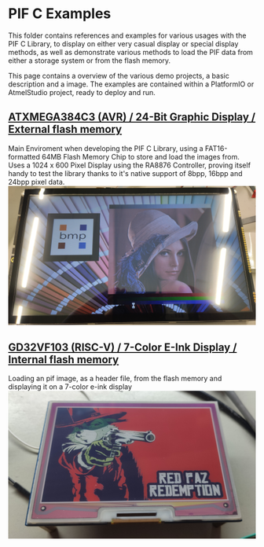 # PIF C Examples
This folder contains references and examples for various usages with the PIF C Library, to display on either very casual display or special display methods, as well as demonstrate various methods to load the PIF data from either a storage system or from the flash memory.

This page contains a overview of the various demo projects, a basic description and a image. The examples are contained within a PlatformIO or AtmelStudio project, ready to deploy and run.

## [ATXMEGA384C3 (AVR) / 24-Bit Graphic Display / External flash memory](PIFtestENV/README.md)
Main Enviroment when developing the PIF C Library, using a FAT16-formatted 64MB Flash Memory Chip to store and load the images from. Uses a 1024 x 600 Pixel Display using the RA8876 Controller, proving itself handy to test the library thanks to it's native support of 8bpp, 16bpp and 24bpp pixel data.
![RA8876 Display with a few images loaded](PIFtestENV/image.jpg)

## [GD32VF103 (RISC-V) / 7-Color E-Ink Display / Internal flash memory](GD32VF_epaper/README.md)
Loading an pif image, as a header file, from the flash memory and displaying it on a 7-color e-ink display
![E-Ink PIF Image](GD32VF_epaper/img/reddead.jpg)
